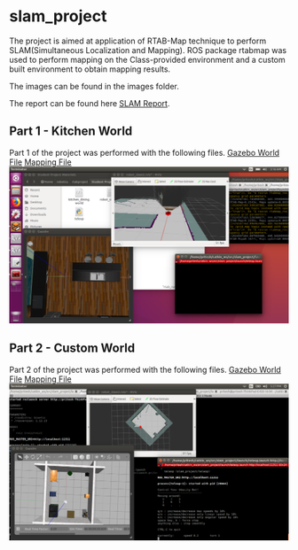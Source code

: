 # slam_project

The project is aimed at application of RTAB-Map technique to perform SLAM(Simultaneous Localization and Mapping). ROS package rtabmap was used to perform mapping on the Class-provided environment and a custom built environment to obtain mapping results.

The images can be found in the images folder.

The report can be found here [SLAM Report](report/main.pdf).

## Part 1 - Kitchen World
Part 1 of the project was performed with the following files.
[Gazebo World File](worlds/kitchen_dining.world)
[Mapping File](launch/mapping.launch)
![Kitchen Mapping Setup](https://raw.githubusercontent.com/priteshgudge/slam_project/master/images/initial_setup1.png "SLAM Implementation Setup")

## Part 2 - Custom World
Part 2 of the project was performed with the following files.
[Gazebo World File](worlds/layout2.world)
[Mapping File](launch/mapping2.launch)
![Custom Mapping Setup](https://raw.githubusercontent.com/priteshgudge/slam_project/master/images/part2/2_start.png "SLAM Implementation Setup")

